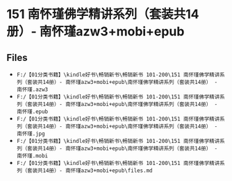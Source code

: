 # 151 南怀瑾佛学精讲系列（套装共14册）- 南怀瑾azw3+mobi+epub

## Files

- `F:/【01分类书籍】\kindle好书\畅销新书\畅销新书 101-200\151 南怀瑾佛学精讲系列（套装共14册）- 南怀瑾azw3+mobi+epub\南怀瑾佛学精讲系列（套装共14册） - 南怀瑾.azw3`
- `F:/【01分类书籍】\kindle好书\畅销新书\畅销新书 101-200\151 南怀瑾佛学精讲系列（套装共14册）- 南怀瑾azw3+mobi+epub\南怀瑾佛学精讲系列（套装共14册） - 南怀瑾.epub`
- `F:/【01分类书籍】\kindle好书\畅销新书\畅销新书 101-200\151 南怀瑾佛学精讲系列（套装共14册）- 南怀瑾azw3+mobi+epub\南怀瑾佛学精讲系列（套装共14册） - 南怀瑾.jpg`
- `F:/【01分类书籍】\kindle好书\畅销新书\畅销新书 101-200\151 南怀瑾佛学精讲系列（套装共14册）- 南怀瑾azw3+mobi+epub\南怀瑾佛学精讲系列（套装共14册） - 南怀瑾.mobi`
- `F:/【01分类书籍】\kindle好书\畅销新书\畅销新书 101-200\151 南怀瑾佛学精讲系列（套装共14册）- 南怀瑾azw3+mobi+epub\files.md`
